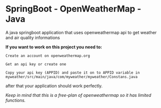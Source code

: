 # SpringBoot - OpenWeatherMap - Java
 A java springboot application that uses openweathermap api to get weather and air quality informations
 
  **If you want to work on this project you need to:**
 
    Create an account on openweathermap.org
  
    Get an api key or create one
  
    Copy your api key (APPID) and paste it on to APPID variable in myweather/src/main/java/com/myweather/myweather/Constans.java
  
  
   after that your application should work perfectly.
   
   
   
   *Keep in mind that this is a free-plan of openweathermap so it has limited functions.*
